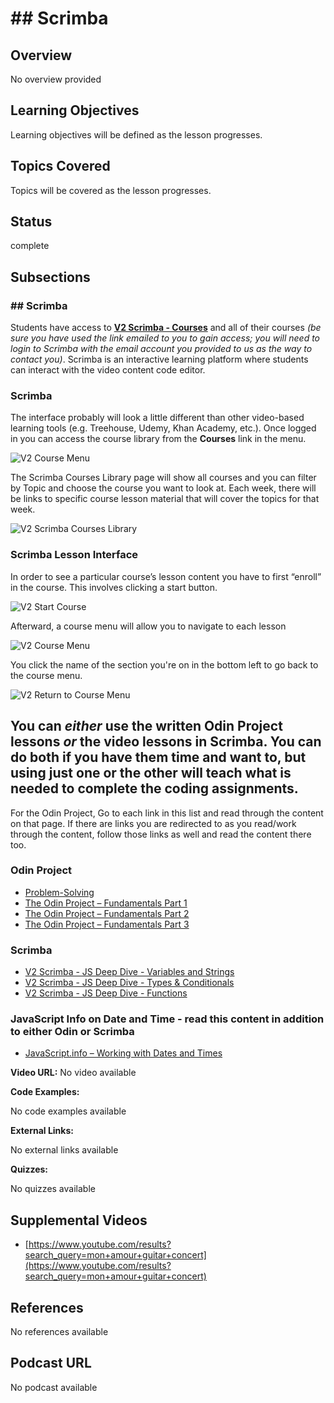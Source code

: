 # ## Scrimba

## Overview

No overview provided

## Learning Objectives

Learning objectives will be defined as the lesson progresses.

## Topics Covered

Topics will be covered as the lesson progresses.

## Status

complete

## Subsections

### ## Scrimba

Students have access to **[V2 Scrimba - Courses](https://v2.scrimba.com/courses)** and all of their courses _(be sure you have used the link emailed to you to gain access; you will need to login to Scrimba with the email account you provided to us as the way to contact you)_. Scrimba is an interactive learning platform where students can interact with the video content code editor.  

### Scrimba

The interface probably will look a little different than other video-based learning tools (e.g. Treehouse, Udemy, Khan Academy, etc.). Once logged in you can access the course library from the **Courses** link in the menu. 

![V2 Course Menu](https://raw.githubusercontent.com/Code-the-Dream-School/intro-to-programming-2024/0431b040aa24c477fb906fe1842119219790a7af/v2Scrimba%20Course%20Menu.png?raw=true)

The Scrimba Courses Library page will show all courses and you can filter by Topic and choose the course you want to look at. Each week, there will be links to specific course lesson material that will cover the topics for that week.

![V2 Scrimba Courses Library](https://raw.githubusercontent.com/Code-the-Dream-School/intro-to-programming-2024/42d3c9f76a9f807f7e8f10ab508a883a0d080437/v2Scrimba%20Courses.png?raw=true)


### Scrimba Lesson Interface

In order to see a particular course’s lesson content you have to first “enroll” in the course. This involves clicking a start button.

![V2 Start Course](https://raw.githubusercontent.com/Code-the-Dream-School/intro-to-programming-2024/8b10eb42b737412ad320d91c40cafe41bc8699a9/v2Scrimba%20Start%20Course.png?raw=true)

Afterward, a course menu will allow you to navigate to each lesson

![V2 Course Menu](https://raw.githubusercontent.com/Code-the-Dream-School/intro-to-programming-2024/249e6d0521e5536abe9160f0a7c8d54033113035/v2Scrimba%20Individual%20Course%20Menu.png?raw=true)

You click the name of the section you're on in the bottom left to go back to the course menu.

![V2 Return to Course Menu](https://raw.githubusercontent.com/Code-the-Dream-School/intro-to-programming-2024/249e6d0521e5536abe9160f0a7c8d54033113035/v2Scrimba%20get%20back%20to%20menu.png?raw=true)


## You can _either_ use the written Odin Project lessons _or_ the video lessons in Scrimba. You can do both if you have them time and want to, but using just one or the other will teach what is needed to complete the coding assignments.
For the Odin Project, Go to each link in this list and read through the content on that page. If there are links you are redirected to as you read/work through the content, follow those links as well and read the content there too.

### Odin Project
- [Problem-Solving](https://github.com/Code-the-Dream-School/intro-to-programming-2025/wiki/Problem-Solving)
- [The Odin Project – Fundamentals Part 1](https://www.theodinproject.com/paths/foundations/courses/foundations/lessons/fundamentals-part-1)
- [The Odin Project – Fundamentals Part 2](https://www.theodinproject.com/paths/foundations/courses/foundations/lessons/fundamentals-part-2)
- [The Odin Project – Fundamentals Part 3](https://www.theodinproject.com/paths/foundations/courses/foundations/lessons/fundamentals-part-3)

### Scrimba
- [V2 Scrimba - JS Deep Dive - Variables and Strings](https://v2.scrimba.com/javascript-deep-dive-c0a/~04)
- [V2 Scrimba - JS Deep Dive - Types & Conditionals](https://v2.scrimba.com/javascript-deep-dive-c0a/~0g)
- [V2 Scrimba - JS Deep Dive - Functions](https://v2.scrimba.com/javascript-deep-dive-c0a/~0q)

### JavaScript Info on Date and Time - read this content in addition to either Odin or Scrimba
- [JavaScript.info – Working with Dates and Times](https://javascript.info/date)


**Video URL:** No video available

**Code Examples:**

No code examples available

**External Links:**

No external links available

**Quizzes:**

No quizzes available

## Supplemental Videos

- [https://www.youtube.com/results?search_query=mon+amour+guitar+concert](https://www.youtube.com/results?search_query=mon+amour+guitar+concert)

## References

No references available

## Podcast URL

No podcast available